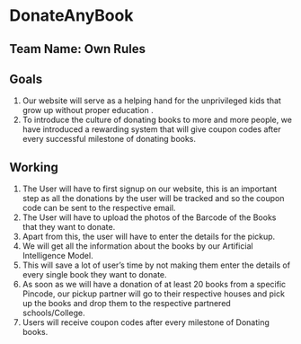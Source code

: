 # DonateAnyBook
## Team Name: Own Rules 
## Goals
1. Our website will serve as a helping hand for the unprivileged kids that grow up without proper education .
2. To introduce the culture of donating books to more and more people, we have introduced a rewarding system that will give coupon codes after every successful milestone of donating books.

## Working
1. The User will have to first signup on our website, this is an important step as all the donations by the user will be tracked and so the coupon code can be sent to the respective email.
2. The User will have to upload the photos of the Barcode of the Books that they want to donate. 
3. Apart from this, the user will have to enter the details for the pickup.
4. We will get all the information about the books by our Artificial Intelligence Model.
5. This will save a lot of user’s time by not making them enter the details of every single book they want to donate.
6. As soon as we will have a donation of at least 20 books from a specific Pincode, our pickup partner will go to their respective houses and pick up the books and drop them to the respective partnered schools/College.
7. Users will receive coupon codes after every milestone of Donating books.
